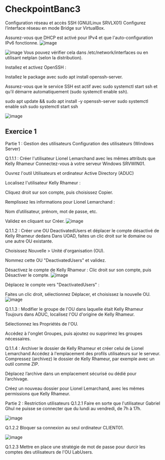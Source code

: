 # CheckpointBanc3
Configuration réseau et accès SSH (GNU/Linux SRVLX01)
Configurez l’interface réseau en mode Bridge sur VirtualBox.

Assurez-vous que DHCP est activé pour IPv4 et que l'auto-configuration IPv6 fonctionne.
![image](https://github.com/user-attachments/assets/b04878e0-c6ca-440f-ac8f-51b1d9bb306f)

![image](https://github.com/user-attachments/assets/7df4a76c-19d7-4065-abd0-71188f7afd81)
Vous pouvez vérifier cela dans /etc/network/interfaces ou en utilisant netplan (selon la distribution).

Installez et activez OpenSSH :

Installez le package avec sudo apt install openssh-server.

Assurez-vous que le service SSH est actif avec sudo systemctl start ssh et qu’il démarre automatiquement (sudo systemctl enable ssh).

sudo apt update && sudo apt install -y openssh-server
sudo systemctl enable ssh
sudo systemctl start ssh


![image](https://github.com/user-attachments/assets/1e00f2d0-6dec-4ac3-84f8-47b76f555de4)


## Exercice 1

Partie 1 : Gestion des utilisateurs
Configuration des utilisateurs (Windows Server)

Q.1.1.1 : Créer l'utilisateur Lionel Lemarchand avec les mêmes attributs que Kelly Rhameur
Connectez-vous à votre serveur Windows SRVWIN01.

Ouvrez l'outil Utilisateurs et ordinateur Active Directory (ADUC)

Localisez l'utilisateur Kelly Rhameur :

Cliquez droit sur son compte, puis choisissez Copier.

Remplissez les informations pour Lionel Lemarchand :

Nom d’utilisateur, prénom, mot de passe, etc.

Validez en cliquant sur Créer.
![image](https://github.com/user-attachments/assets/f3440880-44cc-45e1-b7f0-27318f457e21)


Q.1.1.2 : Créer une OU DeactivatedUsers et déplacer le compte désactivé de Kelly Rhameur dedans
Dans UOAD, faites un clic droit sur le domaine ou une autre OU existante.

Choisissez Nouvelle > Unité d'organisation (OU).

Nommez cette OU "DeactivatedUsers" et validez.

Désactivez le compte de Kelly Rhameur :
Clic droit sur son compte, puis Désactiver le compte.
![image](https://github.com/user-attachments/assets/2f69eddd-b76b-454f-893e-5b2ec446fe18)

Déplacez le compte vers "DeactivatedUsers" :

Faites un clic droit, sélectionnez Déplacer, et choisissez la nouvelle OU.
![image](https://github.com/user-attachments/assets/7b9e1c27-31c9-4ad0-8c03-eb741a2a42d2)


Q.1.1.3 : Modifier le groupe de l'OU dans laquelle était Kelly Rhameur
Toujours dans ADUC, localisez l'OU d'origine de Kelly Rhameur.

Sélectionnez les Propriétés de l'OU.

Accédez à l'onglet Groupes, puis ajoutez ou supprimez les groupes nécessaires.

Q.1.1.4 : Archiver le dossier de Kelly Rhameur et créer celui de Lionel Lemarchand
Accédez à l'emplacement des profils utilisateurs sur le serveur.
Compressez (archivez) le dossier de Kelly Rhameur, par exemple avec un outil comme ZIP.

Déplacez l’archive dans un emplacement sécurisé ou dédié pour l’archivage.

Créez un nouveau dossier pour Lionel Lemarchand, avec les mêmes permissions que Kelly Rhameur.

Partie 2 : Restriction utilisateurs
Q.1.2.1 Faire en sorte que l'utilisateur Gabriel Ghul ne puisse se connecter que du lundi au vendredi, de 7h à 17h.

![image](https://github.com/user-attachments/assets/1dd3286d-3d0d-47f2-9331-5fb5b2e8b443)

Q.1.2.2 Bloquer sa connexion au seul ordinateur CLIENT01.

![image](https://github.com/user-attachments/assets/34875723-6a93-4571-8f69-6aa3f790a89b)

Q.1.2.3 Mettre en place une stratégie de mot de passe pour durcir les comptes des utilisateurs de l'OU LabUsers.





